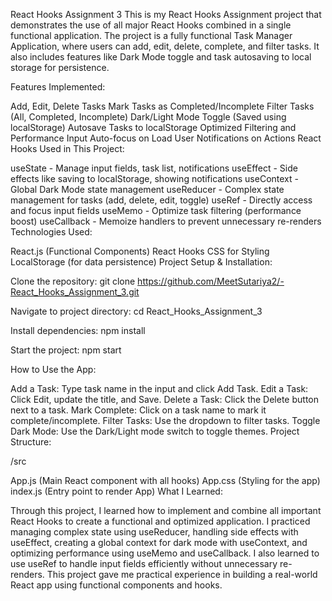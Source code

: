 React Hooks Assignment 3
This is my React Hooks Assignment project that demonstrates the use of all major React Hooks combined in a single functional application. The project is a fully functional Task Manager Application, where users can add, edit, delete, complete, and filter tasks. It also includes features like Dark Mode toggle and task autosaving to local storage for persistence.

Features Implemented:

Add, Edit, Delete Tasks
Mark Tasks as Completed/Incomplete
Filter Tasks (All, Completed, Incomplete)
Dark/Light Mode Toggle (Saved using localStorage)
Autosave Tasks to localStorage
Optimized Filtering and Performance
Input Auto-focus on Load
User Notifications on Actions
React Hooks Used in This Project:

useState - Manage input fields, task list, notifications
useEffect - Side effects like saving to localStorage, showing notifications
useContext - Global Dark Mode state management
useReducer - Complex state management for tasks (add, delete, edit, toggle)
useRef - Directly access and focus input fields
useMemo - Optimize task filtering (performance boost)
useCallback - Memoize handlers to prevent unnecessary re-renders
Technologies Used:

React.js (Functional Components)
React Hooks
CSS for Styling
LocalStorage (for data persistence)
Project Setup & Installation:

Clone the repository: git clone https://github.com/MeetSutariya2/-React_Hooks_Assignment_3.git

Navigate to project directory: cd React_Hooks_Assignment_3

Install dependencies: npm install

Start the project: npm start

How to Use the App:

Add a Task: Type task name in the input and click Add Task.
Edit a Task: Click Edit, update the title, and Save.
Delete a Task: Click the Delete button next to a task.
Mark Complete: Click on a task name to mark it complete/incomplete.
Filter Tasks: Use the dropdown to filter tasks.
Toggle Dark Mode: Use the Dark/Light mode switch to toggle themes.
Project Structure:

/src

App.js (Main React component with all hooks)
App.css (Styling for the app)
index.js (Entry point to render App)
What I Learned:

Through this project, I learned how to implement and combine all important React Hooks to create a functional and optimized application. I practiced managing complex state using useReducer, handling side effects with useEffect, creating a global context for dark mode with useContext, and optimizing performance using useMemo and useCallback. I also learned to use useRef to handle input fields efficiently without unnecessary re-renders. This project gave me practical experience in building a real-world React app using functional components and hooks.
